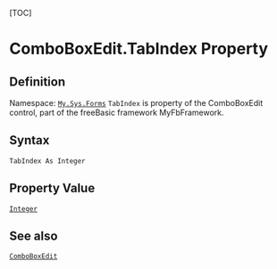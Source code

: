 [TOC]
# ComboBoxEdit.TabIndex Property

## Definition
Namespace: [`My.Sys.Forms`](My.Sys.Forms.md)
`TabIndex` is property of the ComboBoxEdit control, part of the freeBasic framework MyFbFramework.
## Syntax
```freeBasic
TabIndex As Integer
```
## Property Value
[`Integer`]("https://www.freebasic.net/wiki/KeyPgInteger")
## See also
[`ComboBoxEdit`](ComboBoxEdit.md)
